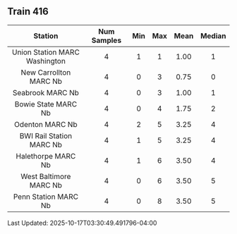 ## Train 416

| Station | Num Samples | Min | Max | Mean | Median |
| :-----: | :---------: | :-: | :-: | :--: | :----: |
| Union Station MARC Washington | 4 | 1 | 1 | 1.00 | 1 |
| New Carrollton MARC Nb | 4 | 0 | 3 | 0.75 | 0 |
| Seabrook MARC Nb | 4 | 0 | 3 | 1.00 | 1 |
| Bowie State MARC Nb | 4 | 0 | 4 | 1.75 | 2 |
| Odenton MARC Nb | 4 | 2 | 5 | 3.25 | 4 |
| BWI Rail Station MARC Nb | 4 | 1 | 5 | 3.25 | 4 |
| Halethorpe MARC Nb | 4 | 1 | 6 | 3.50 | 4 |
| West Baltimore MARC Nb | 4 | 0 | 6 | 3.50 | 5 |
| Penn Station MARC Nb | 4 | 0 | 8 | 3.50 | 5 |


Last Updated: 2025-10-17T03:30:49.491796-04:00